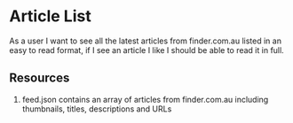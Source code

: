 # Article List

As a user I want to see all the latest articles from finder.com.au listed in an easy to read format, if I see an article I like I should be able to read it in full.

## Resources

1. feed.json contains an array of articles from finder.com.au including thumbnails, titles, descriptions and URLs
